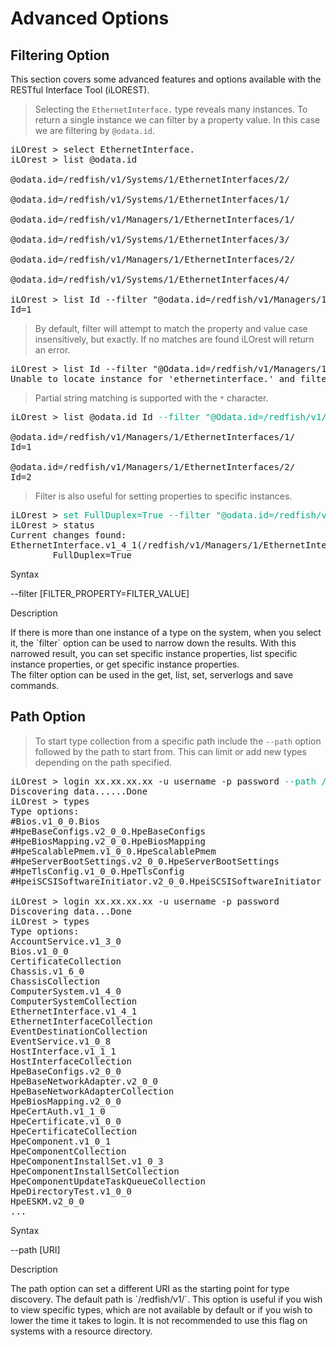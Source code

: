 # Advanced Options

## Filtering Option

This section covers some advanced features and options available with the RESTful Interface Tool (iLOREST).

> Selecting the `EthernetInterface.` type reveals many instances. To return a single instance we can filter by a property value. In this case we are filtering by `@odata.id`.

<pre>
iLOrest > select EthernetInterface.
iLOrest > list @odata.id

@odata.id=/redfish/v1/Systems/1/EthernetInterfaces/2/

@odata.id=/redfish/v1/Systems/1/EthernetInterfaces/1/

@odata.id=/redfish/v1/Managers/1/EthernetInterfaces/1/

@odata.id=/redfish/v1/Systems/1/EthernetInterfaces/3/

@odata.id=/redfish/v1/Managers/1/EthernetInterfaces/2/

@odata.id=/redfish/v1/Systems/1/EthernetInterfaces/4/

iLOrest > list Id --filter "@odata.id=/redfish/v1/Managers/1/EthernetInterfaces/1/"
Id=1
</pre>

> By default, filter will attempt to match the property and value case insensitively, but exactly. If no matches are found iLOrest will return an error.

<pre>
iLOrest > list Id --filter "@Odata.id=/redfish/v1/Managers/1/"
Unable to locate instance for 'ethernetinterface.' and filter '@Odata.id=/redfish/v1/Managers/1/'
</pre>

> Partial string matching is supported with the `*` character.

<pre>
iLOrest > list @odata.id Id <span style="color: #01a982; ">--filter "@Odata.id=/redfish/v1/Managers/1/*"</span>

@odata.id=/redfish/v1/Managers/1/EthernetInterfaces/1/
Id=1

@odata.id=/redfish/v1/Managers/1/EthernetInterfaces/2/
Id=2
</pre>

> Filter is also useful for setting properties to specific instances.

<pre>
iLOrest > <span style="color: #01a982; ">set FullDuplex=True --filter "@odata.id=/redfish/v1/Managers/1/EthernetInterfaces/2/"</span>
iLOrest > status
Current changes found:
EthernetInterface.v1_4_1(/redfish/v1/Managers/1/EthernetInterfaces/2/) (Currently selected)
        FullDuplex=True
</pre>

<p class="fake_header">Syntax</p>
--filter [FILTER_PROPERTY=FILTER_VALUE]

<p class="fake_header">Description</p>
If there is more than one instance of a type on the system, when you select it, the `filter` option can be used to narrow down the results. With this narrowed result, you can set specific instance properties, list specific instance properties, or get specific instance properties.

<aside class="notice"> The filter option can be used in the get, list, set, serverlogs and save commands.</aside>

## Path Option

> To start type collection from a specific path include the `--path` option followed by the path to start from. This can limit or add new types depending on the path specified.

<pre>
iLOrest > login xx.xx.xx.xx -u username -p password <span style="color: #01a982; ">--path /redfish/v1/systems/1/bios/</span>
Discovering data......Done
iLOrest > types
Type options:
#Bios.v1_0_0.Bios
#HpeBaseConfigs.v2_0_0.HpeBaseConfigs
#HpeBiosMapping.v2_0_0.HpeBiosMapping
#HpeScalablePmem.v1_0_0.HpeScalablePmem
#HpeServerBootSettings.v2_0_0.HpeServerBootSettings
#HpeTlsConfig.v1_0_0.HpeTlsConfig
#HpeiSCSISoftwareInitiator.v2_0_0.HpeiSCSISoftwareInitiator

iLOrest > login xx.xx.xx.xx -u username -p password
Discovering data...Done
iLOrest > types
Type options:
AccountService.v1_3_0
Bios.v1_0_0
CertificateCollection
Chassis.v1_6_0
ChassisCollection
ComputerSystem.v1_4_0
ComputerSystemCollection
EthernetInterface.v1_4_1
EthernetInterfaceCollection
EventDestinationCollection
EventService.v1_0_8
HostInterface.v1_1_1
HostInterfaceCollection
HpeBaseConfigs.v2_0_0
HpeBaseNetworkAdapter.v2_0_0
HpeBaseNetworkAdapterCollection
HpeBiosMapping.v2_0_0
HpeCertAuth.v1_1_0
HpeCertificate.v1_0_0
HpeCertificateCollection
HpeComponent.v1_0_1
HpeComponentCollection
HpeComponentInstallSet.v1_0_3
HpeComponentInstallSetCollection
HpeComponentUpdateTaskQueueCollection
HpeDirectoryTest.v1_0_0
HpeESKM.v2_0_0
...
</pre>

<p class="fake_header">Syntax</p>
--path [URI]

<p class="fake_header">Description</p>
The path option can set a different URI as the starting point for type discovery. The default path is `/redfish/v1/`. This option is useful if you wish to view specific types, which are not available by default or if you wish to lower the time it takes to login. It is not recommended to use this flag on systems with a resource directory.
